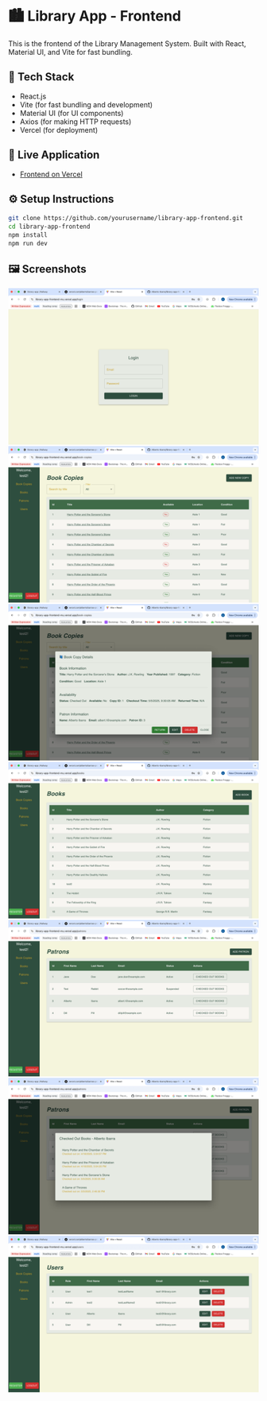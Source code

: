 # 🏙️ Library App - Frontend

This is the frontend of the Library Management System. Built with React, Material UI, and Vite for fast bundling.

## 🔧 Tech Stack

- React.js
- Vite (for fast bundling and development)
- Material UI (for UI components)
- Axios (for making HTTP requests)
- Vercel (for deployment)

## 🚀 Live Application

- [Frontend on Vercel](https://library-app-frontend-mu.vercel.app)

## ⚙️ Setup Instructions

```bash
git clone https://github.com/yourusername/library-app-frontend.git
cd library-app-frontend
npm install
npm run dev
```

## 🖼️ Screenshots

![Login](screenshots/tinified/login.png)
![Landing / Book Copies](screenshots/tinified/landing.png)
![Book Copy Details](screenshots/tinified/bookdetail.png)
![Books](screenshots/tinified/bookview.png)
![Patrons](screenshots/tinified/patronview.png)
![Patron Checkout Books](screenshots/tinified/patroncheckedoutbooks.png)
![Users](screenshots/tinified/userview.png)
